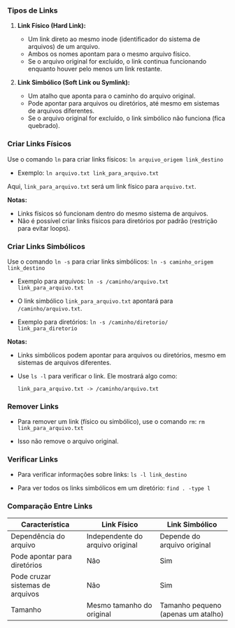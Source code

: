 
### **Tipos de Links**

1. **Link Físico (Hard Link):**
    
    - Um link direto ao mesmo inode (identificador do sistema de arquivos) de um arquivo.
    - Ambos os nomes apontam para o mesmo arquivo físico.
    - Se o arquivo original for excluído, o link continua funcionando enquanto houver pelo menos um link restante.
2. **Link Simbólico (Soft Link ou Symlink):**
    
    - Um atalho que aponta para o caminho do arquivo original.
    - Pode apontar para arquivos ou diretórios, até mesmo em sistemas de arquivos diferentes.
    - Se o arquivo original for excluído, o link simbólico não funciona (fica quebrado).



### **Criar Links Físicos**

Use o comando `ln` para criar links físicos:
`ln arquivo_origem link_destino`

- Exemplo:
	`ln arquivo.txt link_para_arquivo.txt`

Aqui, `link_para_arquivo.txt` será um link físico para `arquivo.txt`.

**Notas:**

- Links físicos só funcionam dentro do mesmo sistema de arquivos.
- Não é possível criar links físicos para diretórios por padrão (restrição para evitar loops).


### **Criar Links Simbólicos**

Use o comando `ln -s` para criar links simbólicos:
	`ln -s caminho_origem link_destino`

- Exemplo para arquivos:
    `ln -s /caminho/arquivo.txt link_para_arquivo.txt`

- O link simbólico `link_para_arquivo.txt` apontará para `/caminho/arquivo.txt`.


- Exemplo para diretórios:
    `ln -s /caminho/diretorio/ link_para_diretorio`

**Notas:**

- Links simbólicos podem apontar para arquivos ou diretórios, mesmo em sistemas de arquivos diferentes.
- Use `ls -l` para verificar o link. Ele mostrará algo como:
   
    `link_para_arquivo.txt -> /caminho/arquivo.txt`



### **Remover Links**

- Para remover um link (físico ou simbólico), use o comando `rm`:
    `rm link_para_arquivo.txt`

- Isso não remove o arquivo original.

### **Verificar Links**

- Para verificar informações sobre links:
    `ls -l link_destino`


- Para ver todos os links simbólicos em um diretório:
    `find . -type l`

### **Comparação Entre Links**

| **Característica**               | **Link Físico**                  | **Link Simbólico**                 |
| -------------------------------- | -------------------------------- | ---------------------------------- |
| Dependência do arquivo           | Independente do arquivo original | Depende do arquivo original        |
| Pode apontar para diretórios     | Não                              | Sim                                |
| Pode cruzar sistemas de arquivos | Não                              | Sim                                |
| Tamanho                          | Mesmo tamanho do original        | Tamanho pequeno (apenas um atalho) |
